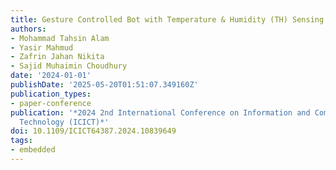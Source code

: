 ```yaml
---
title: Gesture Controlled Bot with Temperature & Humidity (TH) Sensing Features
authors:
- Mohammad Tahsin Alam
- Yasir Mahmud
- Zafrin Jahan Nikita
- Sajid Muhaimin Choudhury
date: '2024-01-01'
publishDate: '2025-05-20T01:51:07.349160Z'
publication_types:
- paper-conference
publication: '*2024 2nd International Conference on Information and Communication
  Technology (ICICT)*'
doi: 10.1109/ICICT64387.2024.10839649
tags:
- embedded
---
```

